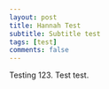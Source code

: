 ```yaml
---
layout: post
title: Hannah Test
subtitle: Subtitle test
tags: [test]
comments: false
---
```


Testing 123. Test test.

